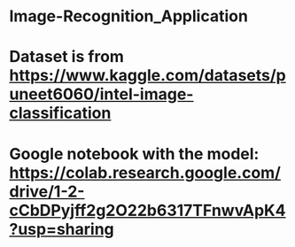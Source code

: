 # Image-Recognition_Application


# Dataset is from https://www.kaggle.com/datasets/puneet6060/intel-image-classification


# Google notebook with the model: https://colab.research.google.com/drive/1-2-cCbDPyjff2g2O22b6317TFnwvApK4?usp=sharing

